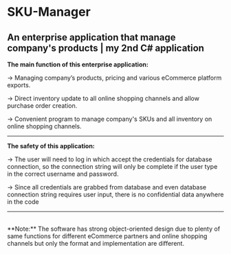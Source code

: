 # SKU-Manager
## An enterprise application that manage company's products | my 2nd C# application

**The main function of this enterprise application:**

-> Managing company’s products, pricing and various eCommerce platform exports.

-> Direct inventory update to all online shopping channels and allow purchase order creation.

-> Convenient program to manage company's SKUs and all inventory on online shopping channels.

-------------

**The safety of this application:**

-> The user will need to log in which accept the credentials for database connection, so the connection string will only be complete if the user type in the correct username and password.

-> Since all credentials are grabbed from database and even database connection string requires user input, there is no confidential data anywhere in the code

-------------

<br/>
**Note:**
The software has strong object-oriented design due to plenty of same functions for different eCommerce partners and online shopping channels but only the format and implementation are different.
